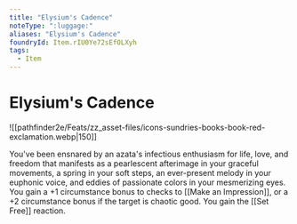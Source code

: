 ```yaml
---
title: "Elysium's Cadence"
noteType: ":luggage:"
aliases: "Elysium's Cadence"
foundryId: Item.rIU0Ye72sEfOLXyh
tags:
  - Item
---
```


# Elysium's Cadence
![[pathfinder2e/Feats/zz_asset-files/icons-sundries-books-book-red-exclamation.webp|150]]

You've been ensnared by an azata's infectious enthusiasm for life, love, and freedom that manifests as a pearlescent afterimage in your graceful movements, a spring in your soft steps, an ever-present melody in your euphonic voice, and eddies of passionate colors in your mesmerizing eyes. You gain a +1 circumstance bonus to checks to [[Make an Impression]], or a +2 circumstance bonus if the target is chaotic good. You gain the [[Set Free]] reaction.

